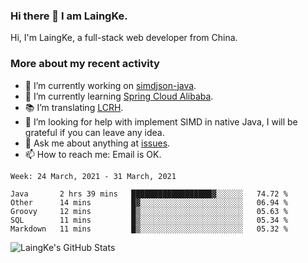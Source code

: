 ### Hi there 👋 I am LaingKe.

Hi, I'm LaingKe, a full-stack web developer from China.

### More about my recent activity

- 🔭 I’m currently working on [simdjson-java](https://github.com/laingke/simdjson-java).
- 🌱 I’m currently learning [Spring Cloud Alibaba](https://github.com/alibaba/spring-cloud-alibaba).
- :books: I’m translating [LCRH](https://github.com/LCTT/LCRH).
- 🤔 I’m looking for help with implement SIMD in native Java, I will be grateful if you can leave any idea.
- 💬 Ask me about anything at [issues](https://github.com/laingke/laingke/issues).
- 📫 How to reach me: Email is OK.

<!--START_SECTION:waka-->
```text
Week: 24 March, 2021 - 31 March, 2021

Java       2 hrs 39 mins   ██████████████████▓░░░░░░   74.72 % 
Other      14 mins         █▓░░░░░░░░░░░░░░░░░░░░░░░   06.94 % 
Groovy     12 mins         █▒░░░░░░░░░░░░░░░░░░░░░░░   05.63 % 
SQL        11 mins         █▒░░░░░░░░░░░░░░░░░░░░░░░   05.34 % 
Markdown   11 mins         █▒░░░░░░░░░░░░░░░░░░░░░░░   05.32 % 
```
<!--END_SECTION:waka-->

![LaingKe's GitHub Stats](https://github-readme-stats.vercel.app/api?username=laingke&show_icons=true&theme=nightowl&count_private=true)
